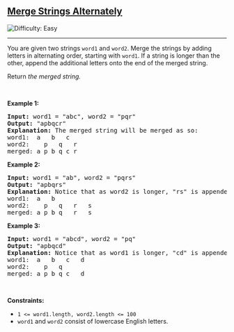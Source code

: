 <h2><a href="https://leetcode.com/problems/merge-strings-alternately">Merge Strings Alternately</a></h2> <img src='https://img.shields.io/badge/Difficulty-Easy-brightgreen' alt='Difficulty: Easy' /><hr><p>You are given two strings <code>word1</code> and <code>word2</code>. Merge the strings by adding letters in alternating order, starting with <code>word1</code>. If a string is longer than the other, append the additional letters onto the end of the merged string.</p>

<p>Return <em>the merged string.</em></p>

<p>&nbsp;</p>
<p><strong class="example">Example 1:</strong></p>

<pre>
<strong>Input:</strong> word1 = &quot;abc&quot;, word2 = &quot;pqr&quot;
<strong>Output:</strong> &quot;apbqcr&quot;
<strong>Explanation:</strong>&nbsp;The merged string will be merged as so:
word1:  a   b   c
word2:    p   q   r
merged: a p b q c r
</pre>

<p><strong class="example">Example 2:</strong></p>

<pre>
<strong>Input:</strong> word1 = &quot;ab&quot;, word2 = &quot;pqrs&quot;
<strong>Output:</strong> &quot;apbqrs&quot;
<strong>Explanation:</strong>&nbsp;Notice that as word2 is longer, &quot;rs&quot; is appended to the end.
word1:  a   b 
word2:    p   q   r   s
merged: a p b q   r   s
</pre>

<p><strong class="example">Example 3:</strong></p>

<pre>
<strong>Input:</strong> word1 = &quot;abcd&quot;, word2 = &quot;pq&quot;
<strong>Output:</strong> &quot;apbqcd&quot;
<strong>Explanation:</strong>&nbsp;Notice that as word1 is longer, &quot;cd&quot; is appended to the end.
word1:  a   b   c   d
word2:    p   q 
merged: a p b q c   d
</pre>

<p>&nbsp;</p>
<p><strong>Constraints:</strong></p>

<ul>
	<li><code>1 &lt;= word1.length, word2.length &lt;= 100</code></li>
	<li><code>word1</code> and <code>word2</code> consist of lowercase English letters.</li>
</ul>